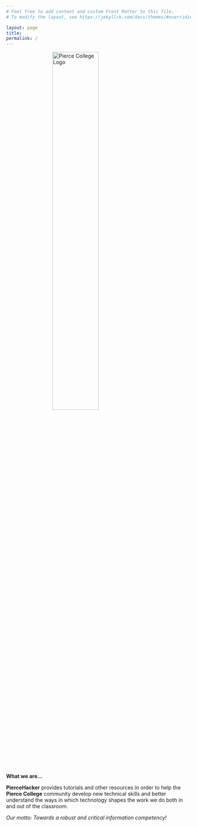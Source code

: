 ```yaml
---
# Feel free to add content and custom Front Matter to this file.
# To modify the layout, see https://jekyllrb.com/docs/themes/#overriding-theme-defaults

layout: page
title:
permalink: /
---
```



<img src="https://www.pierce.ctc.edu/sites/default/files/PierceCollege-Logo-square.png" alt="Pierce College Logo" style="display: block;margin-left: auto;margin-right: auto;width: 50%;">

**What we are...**

**PierceHacker** provides tutorials and other resources in order to help the **Pierce College** community develop new technical skills and better understand the ways in which technology shapes the work we do both in and out of the classroom. 

*Our motto: Towards a robust and critical information competency!*
